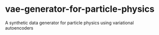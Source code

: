 # vae-generator-for-particle-physics
A synthetic data generator for particle physics using variational autoencoders
